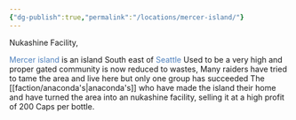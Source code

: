 ```yaml
---
{"dg-publish":true,"permalink":"/locations/mercer-island/"}
---
```




Nukashine Facility, 

<font color="#4f81bd">Mercer island</font> is an island South east of <font color="#4f81bd">Seattle</font> Used to be a very high and proper gated community is now reduced to wastes, Many raiders have tried to tame the area and live here but only one group has succeeded The [[faction/anaconda's\|anaconda's]] who have made the island their home and have turned the area into an nukashine facility, selling it at a high profit of 200 Caps per bottle.